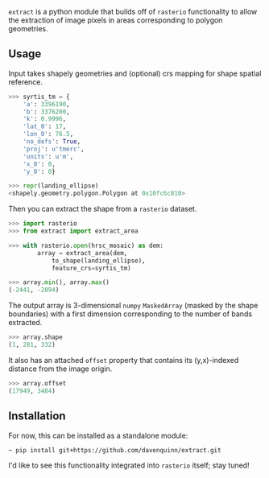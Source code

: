 `extract` is a python module that builds off of `rasterio` functionality
to allow the extraction of image pixels in areas corresponding to
polygon geometries.

## Usage

Input takes shapely geometries and (optional) crs mapping for shape
spatial reference.

```python
>>> syrtis_tm = {
    'a': 3396190,
    'b': 3376200,
    'k': 0.9996,
    'lat_0': 17,
    'lon_0': 76.5,
    'no_defs': True,
    'proj': u'tmerc',
    'units': u'm',
    'x_0': 0,
    'y_0': 0}

>>> repr(landing_ellipse)
<shapely.geometry.polygon.Polygon at 0x10fc6c810>
```

Then you can extract the shape from a `rasterio` dataset.

```python
>>> import rasterio
>>> from extract import extract_area

>>> with rasterio.open(hrsc_mosaic) as dem:
        array = extract_area(dem,
            to_shape(landing_ellipse),
            feature_crs=syrtis_tm)

>>> array.min(), array.max()
(-2441, -2094)
```

The output array is 3-dimensional `numpy` `MaskedArray` (masked by the shape boundaries)
with a first dimension corresponding to the number of bands extracted.

```python
>>> array.shape
(1, 281, 332)
```

It also has an attached `offset` property that contains its (y,x)-indexed distance
from the image origin.

```python
>>> array.offset
(17949, 3484)
```

## Installation

For now, this can be installed as a standalone module:

```
~ pip install git+https://github.com/davenquinn/extract.git
```

I'd like to see this functionality integrated into `rasterio` itself;
stay tuned!

